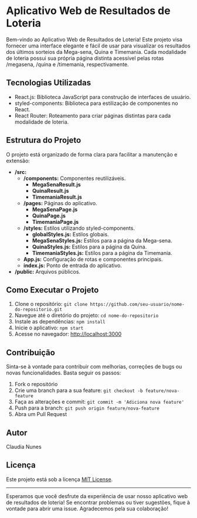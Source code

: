 # Aplicativo Web de Resultados de Loteria

Bem-vindo ao Aplicativo Web de Resultados de Loteria! Este projeto visa fornecer uma interface elegante e fácil de usar para visualizar os resultados dos últimos sorteios da Mega-sena, Quina e Timemania. Cada modalidade de loteria possui sua própria página distinta acessível pelas rotas /megasena, /quina e /timemania, respectivamente.

## Tecnologias Utilizadas

- React.js: Biblioteca JavaScript para construção de interfaces de usuário.
- styled-components: Biblioteca para estilização de componentes no React.
- React Router: Roteamento para criar páginas distintas para cada modalidade de loteria.

## Estrutura do Projeto

O projeto está organizado de forma clara para facilitar a manutenção e extensão:

- **/src:**
  - **/components:** Componentes reutilizáveis.
    - **MegaSenaResult.js**
    - **QuinaResult.js**
    - **TimemaniaResult.js**
  - **/pages:** Páginas do aplicativo.
    - **MegaSenaPage.js**
    - **QuinaPage.js**
    - **TimemaniaPage.js**
  - **/styles:** Estilos utilizando styled-components.
    - **globalStyles.js:** Estilos globais.
    - **MegaSenaStyles.js:** Estilos para a página da Mega-sena.
    - **QuinaStyles.js:** Estilos para a página da Quina.
    - **TimemaniaStyles.js:** Estilos para a página da Timemania.
  - **App.js:** Configuração de rotas e componentes principais.
  - **index.js:** Ponto de entrada do aplicativo.
- **/public:** Arquivos públicos.

## Como Executar o Projeto

1. Clone o repositório: `git clone https://github.com/seu-usuario/nome-do-repositorio.git`
2. Navegue até o diretório do projeto: `cd nome-do-repositorio`
3. Instale as dependências: `npm install`
4. Inicie o aplicativo: `npm start`
5. Acesse no navegador: [http://localhost:3000](http://localhost:3000)

## Contribuição

Sinta-se à vontade para contribuir com melhorias, correções de bugs ou novas funcionalidades. Basta seguir os passos:

1. Fork o repositório
2. Crie uma branch para a sua feature: `git checkout -b feature/nova-feature`
3. Faça as alterações e commit: `git commit -m 'Adiciona nova feature'`
4. Push para a branch: `git push origin feature/nova-feature`
5. Abra um Pull Request

## Autor

Claudia Nunes

## Licença

Este projeto está sob a licença [MIT License](LICENSE).

---

Esperamos que você desfrute da experiência de usar nosso aplicativo web de resultados de loteria! Se encontrar problemas ou tiver sugestões, fique à vontade para abrir uma issue. Agradecemos pela sua colaboração!
